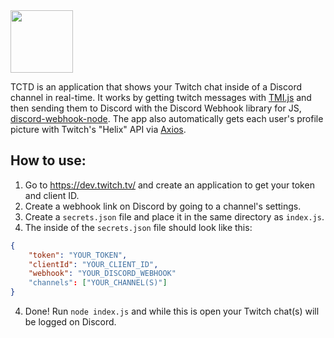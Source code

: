 <img src="https://i.imgur.com/f2RQLoQ.png" width="auto" height="100">

TCTD is an application that shows your Twitch chat inside of a Discord channel in real-time. It works by getting twitch messages with [TMI.js](https://tmijs.com/) and then sending them to Discord with the Discord Webhook library for JS, [discord-webhook-node](https://github.com/matthew1232/discord-webhook-node). The app also automatically gets each user's profile picture with Twitch's "Helix" API via [Axios](https://axios-http.com/).


## How to use:
1. Go to https://dev.twitch.tv/ and create an application to get your token and client ID.
2. Create a webhook link on Discord by going to a channel's settings.
3. Create a `secrets.json` file and place it in the same directory as `index.js`.
4. The inside of the `secrets.json` file should look like this:
```json
{
    "token": "YOUR_TOKEN",
    "clientId": "YOUR_CLIENT_ID",
    "webhook": "YOUR_DISCORD_WEBHOOK"
    "channels": ["YOUR_CHANNEL(S)"]
}
```
4. Done! Run `node index.js` and while this is open your Twitch chat(s) will be logged on Discord.
